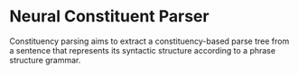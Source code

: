 # Neural Constituent Parser
Constituency parsing aims to extract a constituency-based parse tree from a sentence that 
represents its syntactic structure according to a phrase structure grammar.
